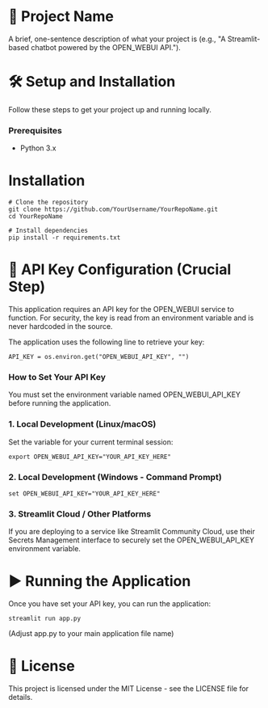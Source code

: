 # 🚀 Project Name
A brief, one-sentence description of what your project is (e.g., "A Streamlit-based chatbot powered by the OPEN_WEBUI API.").

# 🛠️ Setup and Installation
Follow these steps to get your project up and running locally.

### Prerequisites
* Python 3.x

# Installation

```
# Clone the repository
git clone https://github.com/YourUsername/YourRepoName.git
cd YourRepoName

# Install dependencies
pip install -r requirements.txt
```

# 🔑 API Key Configuration (Crucial Step)
This application requires an API key for the OPEN_WEBUI service to function. For security, the key is read from an environment variable and is never hardcoded in the source.

The application uses the following line to retrieve your key:

```
API_KEY = os.environ.get("OPEN_WEBUI_API_KEY", "")
```

### How to Set Your API Key
You must set the environment variable named OPEN_WEBUI_API_KEY before running the application.

### 1. Local Development (Linux/macOS)
Set the variable for your current terminal session:

```
export OPEN_WEBUI_API_KEY="YOUR_API_KEY_HERE"
```

### 2. Local Development (Windows - Command Prompt)

```
set OPEN_WEBUI_API_KEY="YOUR_API_KEY_HERE"
```

### 3. Streamlit Cloud / Other Platforms
If you are deploying to a service like Streamlit Community Cloud, use their Secrets Management interface to securely set the OPEN_WEBUI_API_KEY environment variable.

# ▶️ Running the Application
Once you have set your API key, you can run the application:
```
streamlit run app.py
```

(Adjust app.py to your main application file name)

# 📄 License
This project is licensed under the MIT License - see the LICENSE file for details.


